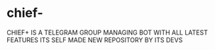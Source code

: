# chief-
CHIEF+ IS A TELEGRAM GROUP MANAGING BOT WITH ALL LATEST FEATURES ITS SELF MADE NEW REPOSITORY BY ITS DEVS
